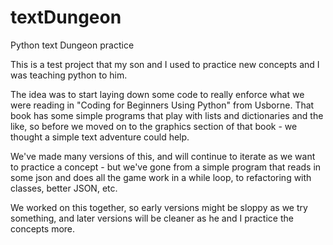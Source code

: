 # textDungeon
Python text Dungeon practice

This is a test project that my son and I used to practice new concepts and I was teaching python to him.

The idea was to start laying down some code to really enforce what we were reading in "Coding for Beginners Using Python" from Usborne.  That book has some simple programs that play with lists and dictionaries and the like, so before we moved on to the graphics section of that book - we thought a simple text adventure could help.

We've made many versions of this, and will continue to iterate as we want to practice a concept - but we've gone from a simple program that reads in some json and does all the game work in a while loop, to refactoring with classes, better JSON, etc.

We worked on this together, so early versions might be sloppy as we try something, and later versions will be cleaner as he and I practice the concepts more.

